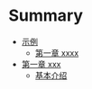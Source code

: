 # Summary

* [示例](README.md)
    * [第一章 xxxx](docs/示例/表格示例.md)
* [第一章 xxx]()
    * [基本介绍](docs/1-xxxx/1-1_基本介绍.md)